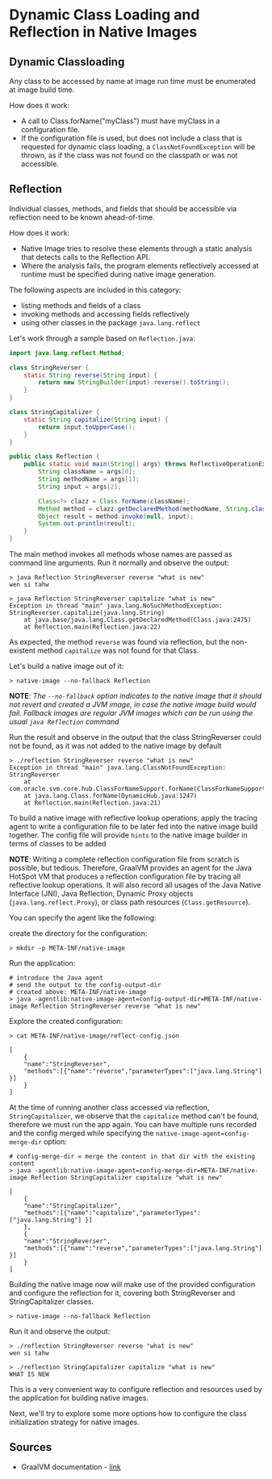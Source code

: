 # Dynamic Class Loading and Reflection in Native Images

## Dynamic Classloading
Any class to be accessed by name at image run time must be enumerated at image build time. 

How does it work:
* A call to Class.forName("myClass”) must have myClass in a configuration file. 
* If the configuration file is used, but does not include a class that is requested for dynamic class loading, a `ClassNotFoundException` will be thrown, as if the class was not found on the classpath or was not accessible.

## Reflection
Individual classes, methods, and fields that should be accessible via reflection need to be known ahead-of-time. 

How does it work:
* Native Image tries to resolve these elements through a static analysis that detects calls to the Reflection API. 
* Where the analysis fails, the program elements reflectively accessed at runtime must be specified during native image generation.

The following aspects are included in this category:
* listing methods and fields of a class 
* invoking methods and accessing fields reflectively 
* using other classes in the package `java.lang.reflect`

Let's work through a sample based on `Reflection.java`:
```java
import java.lang.reflect.Method;

class StringReverser {
    static String reverse(String input) {
        return new StringBuilder(input).reverse().toString();
    }
}

class StringCapitalizer {
    static String capitalize(String input) {
        return input.toUpperCase();
    }
}

public class Reflection {
    public static void main(String[] args) throws ReflectiveOperationException {
        String className = args[0];
        String methodName = args[1];
        String input = args[2];

        Class<?> clazz = Class.forName(className);
        Method method = clazz.getDeclaredMethod(methodName, String.class);
        Object result = method.invoke(null, input);
        System.out.println(result);
    }
}
```

The main method invokes all methods whose names are passed as command line arguments. Run it normally and observe the output:
```shell
> java Reflection StringReverser reverse "what is new"
wen si tahw

> java Reflection StringReverser capitalize "what is new"
Exception in thread "main" java.lang.NoSuchMethodException: StringReverser.capitalize(java.lang.String)
	at java.base/java.lang.Class.getDeclaredMethod(Class.java:2475)
	at Reflection.main(Reflection.java:22)
```

As expected, the method `reverse` was found via reflection, but the non-existent method `capitalize` was not found for that Class.

Let's build a native image out of it:

```shell
> native-image --no-fallback Reflection
```

**NOTE**: *The `--no-fallback` option indicates to the native image that it should not revert and created a JVM image, in case the native image build would fail. Fallback images are regular JVM images which can be run using the usual `java Reflection` command*

Run the result and observe in the output that the class StringReverser could not be found, as it was not added to the native image by default
```shell
> ./reflection StringReverser reverse "what is new"
Exception in thread "main" java.lang.ClassNotFoundException: StringReverser
	at com.oracle.svm.core.hub.ClassForNameSupport.forName(ClassForNameSupport.java:60)
	at java.lang.Class.forName(DynamicHub.java:1247)
	at Reflection.main(Reflection.java:21)
```

To build a native image with reflective lookup operations, apply the tracing agent to write a configuration file to be later fed into the native image build together. The config file will provide `hints` to the native image builder in terms of classes to be added 

**NOTE**: Writing a complete reflection configuration file from scratch is possible, but tedious.
Therefore, GraalVM provides an agent for the Java HotSpot VM that produces a reflection configuration file by tracing all reflective lookup operations.
It will also record all usages of the Java Native Interface (JNI), Java Reflection, Dynamic Proxy objects (`java.lang.reflect.Proxy`), or class path resources (`Class.getResource`).

You can specify the agent like the following:

create the directory for the configuration:
```shell
> mkdir -p META-INF/native-image
```

Run the application:
```shell
# introduce the Java agent
# send the output to the config-output-dir
# created above: META-INF/native-image
> java -agentlib:native-image-agent=config-output-dir=META-INF/native-image Reflection StringReverser reverse "what is new"
```

Explore the created configuration:

```shell
> cat META-INF/native-image/reflect-config.json

[
    {
    "name":"StringReverser",
    "methods":[{"name":"reverse","parameterTypes":["java.lang.String"] }]
    }
]
```

At the time of running another class accessed via reflection, `StringCapitalizer`, we observe that the `capitalize` method can't be found, therefore we must run the app again. 
You can have multiple runs recorded and the config merged while specifying the `native-image-agent=config-merge-dir` option:

```shell
# config-merge-dir = merge the content in that dir with the existing content
> java -agentlib:native-image-agent=config-merge-dir=META-INF/native-image Reflection StringCapitalizer capitalize "what is new"

[
    {
    "name":"StringCapitalizer",
    "methods":[{"name":"capitalize","parameterTypes":["java.lang.String"] }]
    },
    {
    "name":"StringReverser",
    "methods":[{"name":"reverse","parameterTypes":["java.lang.String"] }]
    }
]
```

Building the native image now will make use of the provided configuration and configure the reflection for it, covering both StringReverser and StringCapitalizer classes.
```shell
> native-image --no-fallback Reflection
```

Run it and observe the output:
```shell
> ./reflection StringReverser reverse "what is new"
wen si tahw

> ./reflection StringCapitalizer capitalize "what is new"
WHAT IS NEW
```

This is a very convenient way to configure reflection and resources used by the application for building native images.

Next, we'll try to explore some more options how to configure the class initialization strategy for native images.

## Sources
* GraalVM documentation - [link](https://www.graalvm.org/reference-manual/native-image/BuildConfiguration/#assisted-configuration-of-native-image-builds) 